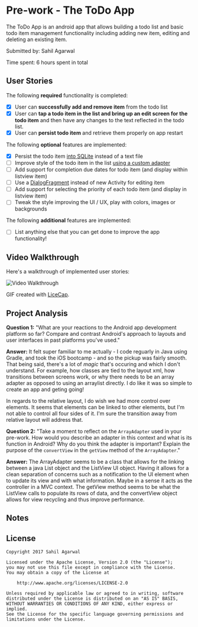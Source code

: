 # Pre-work - The ToDo App

The ToDo App is an android app that allows building a todo list and basic todo item management functionality including adding new item, editing and deleting an existing item.

Submitted by: Sahil Agarwal

Time spent: 6 hours spent in total

## User Stories

The following **required** functionality is completed:

* [x] User can **successfully add and remove item** from the todo list
* [x] User can **tap a todo item in the list and bring up an edit screen for the todo item** and then have any changes to the text reflected in the todo list.
* [x] User can **persist todo item** and retrieve them properly on app restart

The following **optional** features are implemented:

* [x] Persist the todo item [into SQLite](http://guides.codepath.com/android/Persisting-Data-to-the-Device#sqlite) instead of a text file
* [ ] Improve style of the todo item in the list [using a custom adapter](http://guides.codepath.com/android/Using-an-ArrayAdapter-with-ListView)
* [ ] Add support for completion due dates for todo item (and display within listview item)
* [ ] Use a [DialogFragment](http://guides.codepath.com/android/Using-DialogFragment) instead of new Activity for editing item
* [ ] Add support for selecting the priority of each todo item (and display in listview item)
* [ ] Tweak the style improving the UI / UX, play with colors, images or backgrounds

The following **additional** features are implemented:

* [ ] List anything else that you can get done to improve the app functionality!

## Video Walkthrough

Here's a walkthrough of implemented user stories:

<img src='http://i.imgur.com/ylS30Lv.gif' title='Video Walkthrough' width='' alt='Video Walkthrough' />

GIF created with [LiceCap](http://www.cockos.com/licecap/).

## Project Analysis

**Question 1:** "What are your reactions to the Android app development platform so far? Compare and contrast Android's approach to layouts and user interfaces in past platforms you've used."

**Answer:** It felt super familiar to me actually - I code reguarly in Java using Gradle, and took the iOS bootcamp - and so the pickup was fairly smooth. That being said, there's a lot of _magic_ that's occuring and which I don't understand. For example, how classes are tied to the layout xml, how transitions between screens work, or why there needs to be an array adapter as opposed to using an arraylist directly. I do like it was so simple to create an app and geting going!

In regards to the relative layout, I do wish we had more control over elements. It seems that elements can be linked to other elements, but I'm not able to control all four sides of it. I'm sure the transition away from relative layout will address that.

**Question 2:** "Take a moment to reflect on the `ArrayAdapter` used in your pre-work. How would you describe an adapter in this context and what is its function in Android? Why do you think the adapter is important? Explain the purpose of the `convertView` in the `getView` method of the `ArrayAdapter`."

**Answer:** The ArrayAdapter seems to be a class that allows for the linking between a java List object and the ListView UI object. Having it allows for a clean separation of concerns such as a notification to the UI element when to update its view and with what information. Maybe in a sense it acts as the controller in a MVC context. The getView method seems to be what the ListView calls to populate its rows of data, and the convertView object allows for view recycling and thus improve performance.

## Notes

## License

    Copyright 2017 Sahil Agarwal

    Licensed under the Apache License, Version 2.0 (the "License");
    you may not use this file except in compliance with the License.
    You may obtain a copy of the License at

        http://www.apache.org/licenses/LICENSE-2.0

    Unless required by applicable law or agreed to in writing, software
    distributed under the License is distributed on an "AS IS" BASIS,
    WITHOUT WARRANTIES OR CONDITIONS OF ANY KIND, either express or implied.
    See the License for the specific language governing permissions and
    limitations under the License.